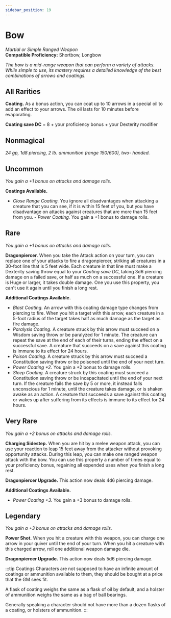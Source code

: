 ```yaml
---
sidebar_position: 19
---
```


# Bow

*Martial or Simple Ranged Weapon*  
**Compatible Proficiency:** Shortbow, Longbow

*The bow is a mid-range weapon that can perform a variety of attacks. While simple to use, its mastery requires a detailed knowledge of the best combinations of arrows and coatings.*

## All Rarities

**Coating.** As a bonus action, you can coat up to 10 arrows in a special oil to add an effect to your arrows. The oil lasts for 10 minutes before evaporating.

**Coating save DC** = 8 + your proficiency bonus + your Dexterity modifier

## Nonmagical

*24 gp, 1d8 piercing, 2 lb. ammunition (range 150/600), two- handed.*

## Uncommon

*You gain a +1 bonus on attacks and damage rolls.*

**Coatings Available.**

- *Close Range Coating.* You ignore all disadvantages when attacking a creature that you can see, if it is within 15 feet of you, but you have disadvantage on attacks against creatures that are more than 15 feet from you. - *Power Coating.* You gain a +1 bonus to damage rolls.

## Rare

*You gain a +1 bonus on attacks and damage rolls.*

**Dragonpiercer.** When you take the Attack action on your turn, you can replace one of your attacks to fire a dragonpiercer, striking all creatures in a 30-foot line that is 5 feet wide. Each creature in that line must make a Dexterity saving throw equal to your *Coating save DC*, taking 3d6 piercing damage on a failed save, or half as much on a successful one. If a creature is Huge or larger, it takes double damage. One you use this property, you can't use it again until you finish a long rest.

**Additional Coatings Available.**

- *Blast Coating.* An arrow with this coating damage type changes from piercing to fire. When you hit a target with this arrow, each creature in a 5-foot radius of the target takes half as much damage as the target as fire damage.
- *Paralysis Coating.* A creature struck by this arrow must succeed on a Wisdom saving throw or be paralyzed for 1 minute. The creature can repeat the save at the end of each of their turns, ending the effect on a successful save. A creature that succeeds on a save against this coating is immune to its effect for 24 hours.
- *Poison Coating.* A creature struck by this arrow must succeed a Constitution saving throw or be poisoned until the end of your next turn.
- *Power Coating +2.* You gain a +2 bonus to damage rolls.
- *Sleep Coating.* A creature struck by this coating must succeed a Constitution saving throw or be incapacitated until the end of your next turn. If the creature fails the save by 5 or more, it instead falls unconscious for 1 minute, until the creature takes damage, or is shaken awake as an action. A creature that succeeds a save against this coating or wakes up after suffering from its effects is immune to its effect for 24 hours.

## Very Rare

*You gain a +2 bonus on attacks and damage rolls.*

**Charging Sidestep.** When you are hit by a melee weapon attack, you can use your reaction to leap 15 feet away from the attacker without provoking opportunity attacks. During this leap, you can make one ranged weapon attack with the bow. You can use this property a number of times equal to your proficiency bonus, regaining all expended uses when you finish a long rest.

**Dragonpiercer Upgrade.** This action now deals 4d6 piercing damage.

**Additional Coatings Available.**

- *Power Coating +3.* You gain a +3 bonus to damage rolls.

## Legendary

*You gain a +3 bonus on attacks and damage rolls.*

**Power Shot.** When you hit a creature with this weapon, you can charge one arrow in your quiver until the end of your turn. When you hit a creature with this charged arrow, roll one additional weapon damage die.

**Dragonpiercer Upgrade.** This action now deals 5d6 piercing damage.

:::tip Coatings
Characters are not supposed to have an infinite amount of coatings or ammunition available to them, they should be bought at a price that the GM sees fit.

A flask of coating weighs the same as a flask of oil by default, and a holster of ammunition weighs the same as a bag of ball bearings.

Generally speaking a character should not have more than a dozen flasks of a coating, or holsters of ammunition.
:::
